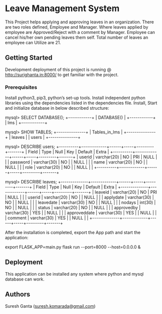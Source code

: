 # Leave Management System
This Project helps applying and approving leaves in an organization. There are two roles defined, Employee and Manager. Where leaves applied by employee are Approved/Reject with a comment by Manager. Employee can cancel his/her own pending leaves them self. Total number of leaves an employee can Utilize are 21.

## Getting Started
Development deployment of this project is running @ http://surighanta.in:8000/ to get familiar with the project.

### Prerequisites
Install python3, pip3, python’s set-up tools.
Install independent python libraries using the dependencies listed in the dependencies file.
Install, Start and initialize database in below described structure:

mysql> SELECT DATABASE();
+------------+
| DATABASE() |
+------------+
| lms        |
+------------+

mysql> SHOW TABLES;
+---------------+
| Tables_in_lms |
+---------------+
| leaves        |
| users         |
+---------------+

mysql> DESCRIBE users;
+----------+-------------+------+-----+---------+-------+
| Field    | Type        | Null | Key | Default | Extra |
+----------+-------------+------+-----+---------+-------+
| userid   | varchar(20) | NO   | PRI | NULL    |       |
| password | varchar(30) | NO   |     | NULL    |       |
| name     | varchar(20) | NO   |     | NULL    |       |
| role     | varchar(20) | NO   |     | NULL    |       |
+----------+-------------+------+-----+---------+-------+

mysql> DESCRIBE leaves;
+--------------+-------------+------+-----+---------+-------+
| Field        | Type        | Null | Key | Default | Extra |
+--------------+-------------+------+-----+---------+-------+
| leaveid      | varchar(20) | NO   | PRI | NULL    |       |
| userid       | varchar(20) | NO   |     | NULL    |       |
| applydate    | varchar(30) | NO   |     | NULL    |       |
| leavedate    | varchar(30) | NO   |     | NULL    |       |
| nodays       | int(30)     | NO   |     | NULL    |       |
| status       | varchar(20) | NO   |     | NULL    |       |
| approvedby   | varchar(30) | YES  |     | NULL    |       |
| approveddate | varchar(30) | YES  |     | NULL    |       |
| comment      | varchar(30) | YES  |     | NULL    |       |
+--------------+-------------+------+-----+---------+-------+

After the installation is completed, export the App path and start the application:

export FLASK_APP=main.py
flask run --port=8000 --host=0.0.0.0 &

## Deployment
This application can be installed any system where python and mysql database can work.

## Authors
Suresh Ganta (suresh.komarada@gmail.com)

